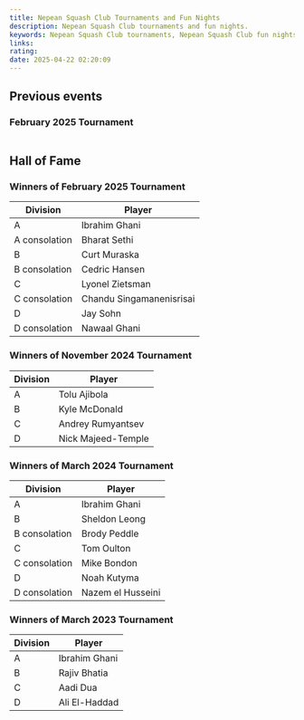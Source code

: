 ```yaml
---
title: Nepean Squash Club Tournaments and Fun Nights
description: Nepean Squash Club tournaments and fun nights.
keywords: Nepean Squash Club tournaments, Nepean Squash Club fun nights
links: 
rating: 
date: 2025-04-22 02:20:09
---
```


## Previous events

<!-- Sections -->
<section>
    <div class="content">
        <h3>February 2025 Tournament</h3>
        <div class="box alt">
            <div class="row gtr-50 gtr-uniform">
                <div class="col-6 col-12-medium">
                    <span class="image fit">
                        <img src="../static/images/nepean-squash-club-tournaments/feb-2025-1.png" alt="">
                    </span>
                </div>
                <div class="col-6 col-12-medium">
                    <span class="image fit">
                        <img src="../static/images/nepean-squash-club-tournaments/feb-2025-2.png" alt="">
                    </span>
                </div>
                <div class="col-6 col-12-medium">
                    <span class="image fit">
                        <img src="../static/images/nepean-squash-club-tournaments/feb-2025-3.png" alt="">
                    </span>
                </div>
                <div class="col-6 col-12-medium">
                    <span class="image fit">
                        <img src="../static/images/nepean-squash-club-tournaments/feb-2025-4.png" alt="">
                    </span>
                </div>
            </div>
        </div>
    </div>
</section>

## Hall of Fame

<!-- Sections -->
<section>
    <div class="content">
        <h3>Winners of February 2025 Tournament</h3>
        <div class="table-wrapper">
            <table>
                <thead>
                    <tr>
                        <th>Division</th>
                        <th>Player</th>
                    </tr>
                </thead>
                <tbody>
                    <tr>
                        <td>A</td>
                        <td>Ibrahim Ghani</td>
                    </tr>
                    <tr>
                        <td>A consolation</td>
                        <td>Bharat Sethi</td>
                    </tr>
                    <tr>
                        <td>B</td>
                        <td>Curt Muraska</td>
                    </tr>
                    <tr>
                        <td>B consolation</td>
                        <td>Cedric Hansen</td>
                    </tr>
                    <tr>
                        <td>C</td>
                        <td>Lyonel Zietsman</td>
                    </tr>
                    <tr>
                        <td>C consolation</td>
                        <td>Chandu Singamanenisrisai</td>
                    </tr>
                    <tr>
                        <td>D</td>
                        <td>Jay Sohn</td>
                    </tr>
                    <tr>
                        <td>D consolation</td>
                        <td>Nawaal Ghani</td>
                    </tr>
                </tbody>
            </table>
        </div>
    </div>
</section>
<section>
    <div class="content">
        <h3>Winners of November 2024 Tournament</h3>
        <div class="table-wrapper">
            <table>
                <thead>
                    <tr>
                        <th>Division</th>
                        <th>Player</th>
                    </tr>
                </thead>
                <tbody>
                    <tr>
                        <td>A</td>
                        <td>Tolu Ajibola</td>
                    </tr>
                    <tr>
                        <td>B</td>
                        <td>Kyle McDonald</td>
                    </tr>
                    <tr>
                        <td>C</td>
                        <td>Andrey Rumyantsev</td>
                    </tr>
                    <tr>
                        <td>D</td>
                        <td>Nick Majeed-Temple</td>
                    </tr>
                </tbody>
            </table>
        </div>
    </div>
</section>
<section>
    <div class="content">
        <h3>Winners of March 2024 Tournament</h3>
        <div class="table-wrapper">
            <table>
                <thead>
                    <tr>
                        <th>Division</th>
                        <th>Player</th>
                    </tr>
                </thead>
                <tbody>
                    <tr>
                        <td>A</td>
                        <td>Ibrahim Ghani</td>
                    </tr>
                    <tr>
                        <td>B</td>
                        <td>Sheldon Leong</td>
                    </tr>
                    <tr>
                        <td>B consolation</td>
                        <td>Brody Peddle</td>
                    </tr>
                    <tr>
                        <td>C</td>
                        <td>Tom Oulton</td>
                    </tr>
                    <tr>
                        <td>C consolation</td>
                        <td>Mike Bondon</td>
                    </tr>
                    <tr>
                        <td>D</td>
                        <td>Noah Kutyma</td>
                    </tr>
                    <tr>
                        <td>D consolation</td>
                        <td>Nazem el Husseini</td>
                    </tr>
                </tbody>
            </table>
        </div>
    </div>
</section>
<section>
    <div class="content">
        <h3>Winners of March 2023 Tournament</h3>
        <div class="table-wrapper">
            <table>
                <thead>
                    <tr>
                        <th>Division</th>
                        <th>Player</th>
                    </tr>
                </thead>
                <tbody>
                    <tr>
                        <td>A</td>
                        <td>Ibrahim Ghani</td>
                    </tr>
                    <tr>
                        <td>B</td>
                        <td>Rajiv Bhatia</td>
                    </tr>
                    <tr>
                        <td>C</td>
                        <td>Aadi Dua</td>
                    </tr>
                    <tr>
                        <td>D</td>
                        <td>Ali El-Haddad</td>
                    </tr>
                </tbody>
            </table>
        </div>
    </div>
</section>
